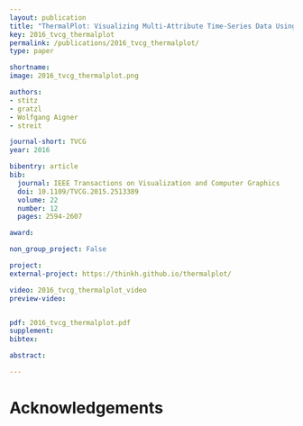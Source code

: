 ```yaml
---
layout: publication
title: "ThermalPlot: Visualizing Multi-Attribute Time-Series Data Using a Thermal Metaphor"
key: 2016_tvcg_thermalplot
permalink: /publications/2016_tvcg_thermalplot/
type: paper

shortname:
image: 2016_tvcg_thermalplot.png

authors:
- stitz
- gratzl
- Wolfgang Aigner
- streit

journal-short: TVCG
year: 2016

bibentry: article
bib:
  journal: IEEE Transactions on Visualization and Computer Graphics
  doi: 10.1109/TVCG.2015.2513389
  volume: 22
  number: 12
  pages: 2594-2607

award:

non_group_project: False

project: 
external-project: https://thinkh.github.io/thermalplot/

video: 2016_tvcg_thermalplot_video
preview-video:


pdf: 2016_tvcg_thermalplot.pdf
supplement:
bibtex:

abstract: 

---
```


# Acknowledgements
